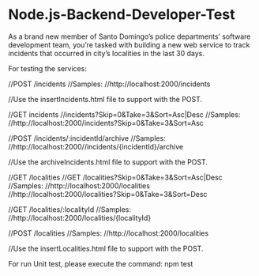 # Node.js-Backend-Developer-Test
As a brand new member of Santo Domingo’s police departments’ software development team, you’re tasked with building a new web service to track incidents that occurred in city’s localities in the last 30 days.

For testing the services:

//POST /incidents
//Samples:
//http://localhost:2000/incidents


//Use the insertIncidents.html file to support with the POST.

//GET incidents
//incidents?Skip=0&Take=3&Sort=Asc|Desc
//Samples:
//http://localhost:2000/incidents?Skip=0&Take=3&Sort=Asc

//POST /incidents/:incidentId/archive
//Samples:
//http://localhost:2000//incidents/{incidentId}/archive


//Use the archiveIncidents.html file to support with the POST.

//GET /localities
//GET /localities?Skip=0&Take=3&Sort=Asc|Desc
//Samples:
//http://localhost:2000/localities
//http://localhost:2000/localities?Skip=0&Take=3&Sort=Desc

//GET /localities/:localityId
//Samples:
//http://localhost:2000/localities/{localityId}

//POST /localities
//Samples:
//http://localhost:2000/localities


//Use the insertLocalities.html file to support with the POST.

For run Unit test, please execute the command:
npm test
